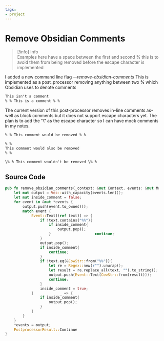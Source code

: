 ```yaml
---
tags:
- project
---
```


# Remove Obsidian Comments

 > 
 > \[!info\] Info  
 > Examples here have a space between the first and second % this is to avoid them from being removed before the escape character is implemented

I added a new command line flag *--remove-obsidian-comments* This is implemented as a post_processor removing anything between two % which Obsidian uses to denote comments

````md
This isn't a comment
% % This is a comment % %
````

The current version of this post-processor removes in-line comments as-well as block comments but it does not support escape characters yet. The plan is to add the "\\" as the escape character so I can have mock comments in my notes. 

````md
% % This comment would be removed % %

% %
This comment would also be removed 
% %

\% % This comment wouldn't be removed \% %
````

## Source Code

````rust
pub fn remove_obsidian_comments(_context: &mut Context, events: &mut MarkdownEvents) -> PostprocessorResult {  
    let mut output = Vec::with_capacity(events.len());  
    let mut inside_comment = false;  
    for event in &mut *events {  
        output.push(event.to_owned());  
        match event {  
            Event::Text((ref text)) => {  
                if !text.contains("%%"){  
                    if inside_comment{  
                        output.pop();  
                    }                    continue;  
                }  
                output.pop();  
                if inside_comment{  
                    continue;  
                }  
                if !text.eq(&CowStr::from("%%")){  
                    let re = Regex::new(r"").unwrap();  
                    let result = re.replace_all(text, "").to_string();  
                    output.push(Event::Text(CowStr::from(result)));  
                    continue;  
                }  
                inside_comment = true;  
            }            _ => {  
                if inside_comment{  
                    output.pop();  
                }
            }
        }
    }  
    *events = output;  
    PostprocessorResult::Continue  
}
````
